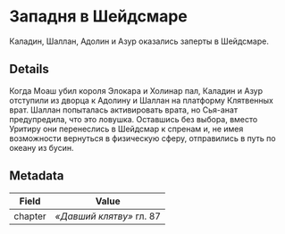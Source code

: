 # Западня в Шейдсмаре
Каладин, Шаллан, Адолин и Азур оказались заперты в Шейдсмаре.

## Details
Когда Моаш убил короля Элокара и Холинар пал, Каладин и Азур отступили из дворца к Адолину и Шаллан на платформу Клятвенных врат. Шаллан попыталась активировать врата, но Сья-анат предупредила, что это ловушка. Оставшись без выбора, вместо Уритиру они перенеслись в Шейдсмар к спренам и, не имея возможности вернуться в физическую сферу, отправились в путь по океану из бусин.

## Metadata
| Field | Value |
| ----- | ----- |
| chapter | *«Давший клятву»* гл. 87 |
